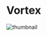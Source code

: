 # Vortex

![thumbnail](https://github.com/riebschlager/touchdesigner-playground/blob/master/vortex/thumbnail.jpg?raw=true)
